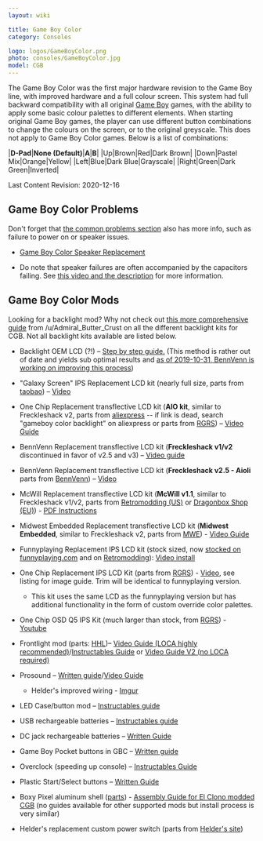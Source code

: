 ```yaml
---
layout: wiki

title: Game Boy Color
category: Consoles

logo: logos/GameBoyColor.png
photo: consoles/GameBoyColor.jpg
model: CGB
---
```

The Game Boy Color was the first major hardware revision to the Game Boy line, with improved hardware and a full colour screen. This system had full backward compatibility with all original [Game Boy](gameboy) games, with the ability to apply some basic colour palettes to different elements. When starting original Game Boy games, the player can use different button combinations to change the colours on the screen, or to the original greyscale. This does not apply to Game Boy Color games. Below is a list of combinations:

|**D-Pad**|**None (Default)**|**A**|**B**|
|Up|Brown|Red|Dark Brown|
|Down|Pastel Mix|Orange|Yellow|
|Left|Blue|Dark Blue|Grayscale|
|Right|Green|Dark Green|Inverted|

Last Content Revision: 2020-12-16

## **Game Boy Color Problems**

Don't forget that [the common problems section](index) also has more info, such as failure to power on or speaker issues. 
 
* [Game Boy Color Speaker Replacement](https://www.youtube.com/watch?v=oTU46y6HnrA)

* Do note that speaker failures are often accompanied by the capacitors failing. See [this video and the description](https://www.youtube.com/watch?v=hD1J6rPH40E) for more information. 

## **Game Boy Color Mods**

Looking for a backlight mod? Why not check out [this more comprehensive guide](..\wiki\backlightmods#cgb) from /u/Admiral_Butter_Crust on all the different backlight kits for CGB. Not all backlight kits available are listed below.
 
* Backlight OEM LCD (?!) – [Step by step guide.](https://docs.google.com/document/d/1Ht5q3zw1vCoMdFDzFzgIKOSc5ckwd9W1ylegf8JsnnA/edit) (This method is rather out of date and yields sub optimal results and [as of 2019-10-31, BennVenn is working on improving this process](https://www.facebook.com/BennVennElectronics/posts/2513453608768077))

* "Galaxy Screen" IPS Replacement LCD kit (nearly full size, parts from [taobao](https://item.taobao.com/item.htm?id=543848183473)) – [Video](https://youtu.be/RSlGifwcrtU)

* One Chip Replacement transflective LCD kit (**AIO kit**, similar to Freckleshack v2, parts from [aliexpress](https://www.aliexpress.com/item/33060031573.html) -- if link is dead, search "gameboy color backlight" on aliexpress or parts from [RGRS](https://retrogamerepairshop.com/products/nintendo-gameboy-color-backlight-mod-gbc-game-boy)) – [Video Guide](https://youtu.be/CUzda_H1Hks)

* BennVenn Replacement transflective LCD kit (**Freckleshack v1/v2** discontinued in favor of v2.5 and v3) – [Video guide](https://www.youtube.com/watch?v=NbHfXdoiW-Q)

* BennVenn Replacement transflective LCD kit (**Freckleshack v2.5 - Aioli** parts from [BennVenn](https://bennvenn.myshopify.com/collections/aftermarket-lcds/products/freckleshack-pre-orders-batch-7?variant=29881069535335)) – [Video](https://www.youtube.com/watch?v=lqXpkfmXV60)

* McWill Replacement transflective LCD kit (**McWill v1.1**, similar to Freckleshack v1/v2, parts from [Retromodding (US)](https://www.retromodding.com/products/mcwills-game-boy-color-lcd-upgrade) or [Dragonbox Shop (EU)](https://www.dragonbox.de/en/spare-parts-tools/console-mods/gameboy-color-lcd-mod-incl-glass-cover-and-usb-mod-mcwill)) - [PDF Instructions](https://cdn.shopify.com/s/files/1/1309/0597/files/Quick_Guide_GBC_REV1_1.pdf?8757)

* Midwest Embedded Replacement transflective LCD kit (**Midwest Embedded**, similar to Freckleshack v2, parts from [MWE](https://www.mw-embedded.com/product/gameboy-color-replacement-lcd-module/)) - [Video Guide](https://www.youtube.com/watch?v=6aQMkU88j_M)

* Funnyplaying Replacement IPS LCD kit (stock sized, now [stocked on funnyplaying.com](https://funnyplaying.com/collections/gameboy-color/products/for-gbc-ips-high-light-backlight-lcd-kits) and on [Retromodding](https://www.retromodding.com/collections/game-boy-color/products/game-boy-color-ips-lcd)): [Video install](https://www.youtube.com/watch?v=PySvT126Loo)

* One Chip Replacement IPS LCD Kit (parts from [RGRS](https://retrogamerepairshop.com/products/game-boy-color-ips-backlight-with-colored-palettes?variant=32102468026442)) - [Video](https://www.youtube.com/watch?v=-fw7zpxhU8I), see listing for image guide. Trim will be identical to funnyplaying version. 
    * This kit uses the same LCD as the funnyplaying version but has additional functionality in the form of custom override color palettes. 
	
* One Chip OSD Q5 IPS Kit (much larger than stock, from [RGRS](https://retrogamerepairshop.com/collections/game-boy-color/products/game-boy-color-q5-ips-backlight-with-osd)) - [Youtube](https://youtu.be/6u5ol_wDfp0)

* Frontlight mod (parts: [HHL](https://handheldlegend.com/collections/gbc/products/game-boy-color-frontlight))– [Video Guide (LOCA highly recommended)](https://www.youtube.com/watch?v=jWZhsYP9IZQ)/[Instructables Guide](http://www.instructables.com/id/How-to-add-a-frontlight-to-your-Gameboy-Color/) or [Video Guide V2 (no LOCA required)](https://www.youtube.com/watch?v=rrmoYjko0i0)

* Prosound – [Written guide](http://www.littlesounddj.com/lsd/prosound/)/[Video Guide](https://www.youtube.com/watch?v=TnVVYloUE1k)  
	* Helder's improved wiring - [Imgur](https://imgur.com/a/68JkSrJ)

* LED Case/button mod – [Instructables guide](http://www.instructables.com/id/LED-Mod-Your-Gameboy-Color/)  

* USB rechargeable batteries – [Instructables guide](http://www.instructables.com/id/how-to-make-a-gameboy-color-rechargeable/)  

* DC jack rechargeable batteries – [Written Guide](https://imgur.com/a/6VTvh)

* Game Boy Pocket buttons in GBC – [Written guide](http://imgur.com/a/02CZU)  

* Overclock (speeding up console) – [Instructables Guide](http://www.instructables.com/id/Overclock-your-Game-Boy-Color/)  

* Plastic Start/Select buttons – [Written Guide](https://imgur.com/a/Pu1gk#0)

* Boxy Pixel aluminum shell ([parts](https://www.boxypixel.com/collections/game-boy-color/products/game-boy-color-ags-101-machined-aluminum-shells-anodized-colored)) - [Assembly Guide for El Clono modded CGB](https://www.boxypixel.com/pages/game-boy-color-assembly-ags-101) (no guides available for other supported mods but install process is very similar)

* Helder's replacement custom power switch (parts from [Helder's site](https://www.heldergametech.com/shop/gbc/gbc-gbp-power-switch/)) 

